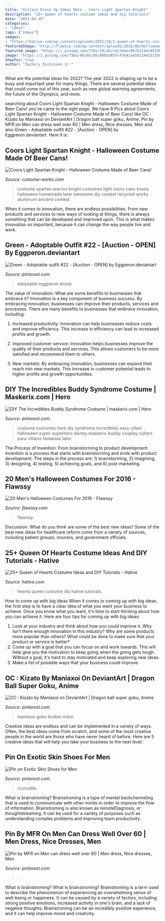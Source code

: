 ```yaml
---
title: "Villain Dress Up Ideas Male - Coors Light Spartan Knight"
description: "25+ queen of hearts costume ideas and diy tutorials"
date: "2023-04-10"
categories:
- "ideas"
tags: ["ideas"]
images:
- "https://hative.com/wp-content/uploads/2015/10/2-queen-of-hearts-costume-ideas-and-diy-tutorials.jpg"
featuredImage: "http://flawssy.com/wp-content/uploads/2016/05/Halloween-costumes-for-men-batman-superhero-costumes.jpg"
featured_image: "https://i.pinimg.com/736x/10/ab/c9/10abc967b214dc8519b5d572d577bf7c.jpg"
image: "https://i.pinimg.com/736x/80/05/d0/8005d03fc47641ae582244251356421f--super-hero-costumes-easy-costumes.jpg"
ShowToc: true
author: "Zachery Dickinson Jr."
---
```



What are the potential ideas for 2022?
The year 2022 is shaping up to be a busy and important year for many things. There are several potential ideas that could come out of this year, such as new global warming agreements, the future of the Olympics, and more.

	

		
searching about Coors Light Spartan Knight - Halloween Costume Made of Beer Cans! you've came to the right page. We have 8 Pics about Coors Light Spartan Knight - Halloween Costume Made of Beer Cans! like OC : Kizato by Maniaxoi on DeviantArt | Dragon ball super goku, Anime, Pin by MFR on Men can dress well over 60 | Men dress, Nice dresses, Men and also Green - Adoptable outfit #22 - [Auction - OPEN] by Eggperon.deviantart. Here it is:
		
    
## Coors Light Spartan Knight - Halloween Costume Made Of Beer Cans!

<img loading=lazy src="http://photos.costume-works.com/full/spartan_warrior.jpg" onerror="this.onerror=null;this.src='https://tse3.mm.bing.net/th?id=OIP.fqBJPPL7EmLJVsNGX0gQUQHaLV&amp;pid=15.1';" alt="Coors Light Spartan Knight - Halloween Costume Made of Beer Cans!">

_Source: costume-works.com_

>costume spartan warrior knight costumes light coors cans boxes halloween homemade beer awesome diy coolest recycled works aluminum ancient contest. 

	

When it comes to innovation, there are endless possibilities. From new products and services to new ways of looking at things, there is always something that can be developed and improved upon. This is what makes innovation so important, because it can change the way people live and work.

    
## Green - Adoptable Outfit #22 - [Auction - OPEN] By Eggperon.deviantart

<img loading=lazy src="https://i.pinimg.com/736x/8e/48/67/8e48675b41acf6140435068f28f384f0.jpg" onerror="this.onerror=null;this.src='https://tse1.mm.bing.net/th?id=OIP.fha1Y66TVynlG8_70KbpRAHaMP&amp;pid=15.1';" alt="Green - Adoptable outfit #22 - [Auction - OPEN] by Eggperon.deviantart">

_Source: pinterest.com_

>adoptable eggperon aloise. 

	

The value of innovation: What are some benefits to businesses that embrace it?
Innovation is a key component of business success. By embracing innovation, businesses can improve their products, services and processes. There are many benefits to businesses that embrace innovation, including: 
1. Increased productivity: Innovation can help businesses reduce costs and improve efficiency. This increase in efficiency can lead to increased profits and growth.

2. Improved customer service: Innovation helps businesses improve the quality of their products and services. This allows customers to be more satisfied and recommend them to others.

3. New markets: By embracing innovation, businesses can expand their reach into new markets. This increase in customer potential leads to higher profits and growth opportunities.

    
## DIY The Incredibles Buddy Syndrome Costume | Maskerix.com | Hero

<img loading=lazy src="https://i.pinimg.com/736x/80/05/d0/8005d03fc47641ae582244251356421f--super-hero-costumes-easy-costumes.jpg" onerror="this.onerror=null;this.src='https://tse4.mm.bing.net/th?id=OIP.B__qDwufXqHM2YO4Z9yWOQHaL7&amp;pid=15.1';" alt="DIY The Incredibles Buddy Syndrome Costume | maskerix.com | Hero">

_Source: pinterest.com_

>costume costumes hero diy syndrome incredibles easy villain halloween super superhero disney maskerix buddy cosplay collect para villains fantasias later. 

	

The Process of Invention: From brainstorming to product development.
Invention is a process that starts with brainstorming and ends with product development. The steps in the process are: 1) brainstorming, 2) imagining, 3) designing, 4) testing, 5) achieving goals, and 6) post-marketing.

    
## 20 Men&#039;s Halloween Costumes For 2016 - Flawssy

<img loading=lazy src="http://flawssy.com/wp-content/uploads/2016/05/Halloween-costumes-for-men-batman-superhero-costumes.jpg" onerror="this.onerror=null;this.src='https://tse1.mm.bing.net/th?id=OIP.sbwSIQK4jg1JLAAqCYkFRgHaJ4&amp;pid=15.1';" alt="20 Men&#039;s Halloween Costumes For 2016 - Flawssy">

_Source: flawssy.com_

>flawssy. 

	

Discussion: What do you think are some of the best new ideas?
Some of the best new ideas for healthcare reform come from a variety of sources, including patient groups, insurers, and government officials.

    
## 25+ Queen Of Hearts Costume Ideas And DIY Tutorials - Hative

<img loading=lazy src="https://hative.com/wp-content/uploads/2015/10/2-queen-of-hearts-costume-ideas-and-diy-tutorials.jpg" onerror="this.onerror=null;this.src='https://tse4.mm.bing.net/th?id=OIP.JHqp1DiFxcedJECAjPwaQgHaIx&amp;pid=15.1';" alt="25+ Queen of Hearts Costume Ideas and DIY Tutorials - Hative">

_Source: hative.com_

>hearts queen costume diy hative tutorials. 

	

How to come up with big ideas
When it comes to coming up with big ideas, the first step is to have a clear idea of what you want your business to achieve. Once you know what you want, it's time to start thinking about how you can achieve it. Here are four tips for coming up with big ideas: 
1. Look at your industry and think about how you could improve it. Why isn't there enough innovation in this industry? Why are some products more popular than others? What could be done to make sure that your product or service is better?
2. Come up with a goal that you can focus on and work towards. This will help give you the motivation to keep going when the going gets tough. Without a goal, it's hard to stay motivated and keep exploring new ideas. 
3. Make a list of possible ways that your business could improve.

    
## OC : Kizato By Maniaxoi On DeviantArt | Dragon Ball Super Goku, Anime

<img loading=lazy src="https://i.pinimg.com/736x/10/ab/c9/10abc967b214dc8519b5d572d577bf7c.jpg" onerror="this.onerror=null;this.src='https://tse4.mm.bing.net/th?id=OIP.8Ioj-FmB2yDm2egUXM7HvQHaKe&amp;pid=15.1';" alt="OC : Kizato by Maniaxoi on DeviantArt | Dragon ball super goku, Anime">

_Source: pinterest.com_

>maniaxoi goku kodian maizi. 

	

Creative ideas are endless and can be implemented in a variety of ways. Often, the best ideas come from scratch, and some of the most creative people in the world are those who have never heard of before. Here are 5 creative ideas that will help you take your business to the next level.

    
## Pin On Exotic Skin Shoes For Men

<img loading=lazy src="https://i.pinimg.com/736x/c0/4d/8f/c04d8f4b17bcaf856db348517bf69262.jpg" onerror="this.onerror=null;this.src='https://tse1.mm.bing.net/th?id=OIP.xPGX1HAkn9KBd-nnMjajLQHaJ3&amp;pid=15.1';" alt="Pin on Exotic Skin Shoes for Men">

_Source: pinterest.com_

>crocodile. 

	

What is brainstroming?
Brainstroming is a type of mental backchanneling that is used to communicate with other minds in order to improve the flow of information. Brainstroming is also known as remoteDiagnosis, or thoughtstreaming. It can be used for a variety of purposes such as understanding complex problems and improving team productivity.

    
## Pin By MFR On Men Can Dress Well Over 60 | Men Dress, Nice Dresses, Men

<img loading=lazy src="https://i.pinimg.com/736x/ef/7e/33/ef7e33c104a5b72985fadacd7e49f16a.jpg" onerror="this.onerror=null;this.src='https://tse4.mm.bing.net/th?id=OIP.hXGwwD-odbN8OIVNV0wavgHaJ3&amp;pid=15.1';" alt="Pin by MFR on Men can dress well over 60 | Men dress, Nice dresses, Men">

_Source: pinterest.com_

>. 

	

What is brainstroming?
What is brainstroming? Brainstroming is a term used to describe the phenomenon of experiencing an overwhelming sense of well-being or happiness. It can be caused by a variety of factors, including strong positive emotions, increased activity in one's brain, and a lack of negative thoughts. Brainstroming can be an incredibly positive experience, and it can help improve mood and creativity.

